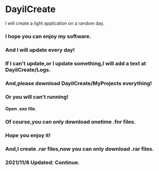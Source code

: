 # DayilCreate
I will create a light application on a random day.
### I hope you can enjoy my software. ###
### And I will update every day! ###
### If I can't update,or I update something,I will add a text at DayilCreate/Logs. ###
### And,please download DayilCreate/MyProjects everything! ###
### Or you will can't running! ###
#### Open .exe file. ####
### Of course,you can only download onetime .fnr files. ###
### Hope you enjoy it! ###
### And,I create .rar files,now you can only download .rar files. ###

### 2021/11/8 Updated: Continue.
